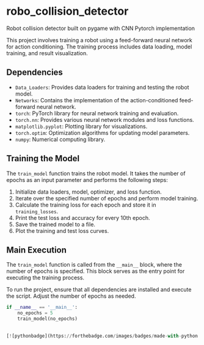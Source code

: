 # robo_collision_detector
Robot collision detector built on pygame with CNN Pytorch implementation 

This project involves training a robot using a feed-forward neural network for action conditioning. The training process includes data loading, model training, and result visualization.

## Dependencies

- `Data_Loaders`: Provides data loaders for training and testing the robot model.
- `Networks`: Contains the implementation of the action-conditioned feed-forward neural network.
- `torch`: PyTorch library for neural network training and evaluation.
- `torch.nn`: Provides various neural network modules and loss functions.
- `matplotlib.pyplot`: Plotting library for visualizations.
- `torch.optim`: Optimization algorithms for updating model parameters.
- `numpy`: Numerical computing library.

## Training the Model

The `train_model` function trains the robot model. It takes the number of epochs as an input parameter and performs the following steps:

1. Initialize data loaders, model, optimizer, and loss function.
2. Iterate over the specified number of epochs and perform model training.
3. Calculate the training loss for each epoch and store it in `training_losses`.
4. Print the test loss and accuracy for every 10th epoch.
5. Save the trained model to a file.
6. Plot the training and test loss curves.

## Main Execution

The `train_model` function is called from the `__main__` block, where the number of epochs is specified. This block serves as the entry point for executing the training process.

To run the project, ensure that all dependencies are installed and execute the script. Adjust the number of epochs as needed.

```python
if __name__ == '__main__':
    no_epochs = 5
    train_model(no_epochs)
    
    
[![pythonbadge](https://forthebadge.com/images/badges/made-with-python.svg)](https://www.python.org/)
